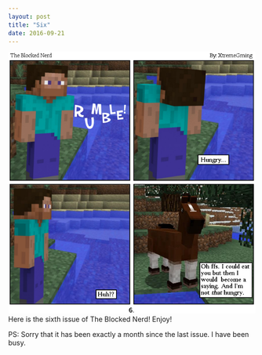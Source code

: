 ```yaml
---
layout: post
title: "Six"
date: 2016-09-21
---
```

<img src="/comics/Comic6.png" alt="The dark void that had come before me consumed me." class="inline" />
<br>
Here is the sixth issue of The Blocked Nerd! Enjoy!

PS: Sorry that it has been exactly a month since the last issue. I have been busy.
